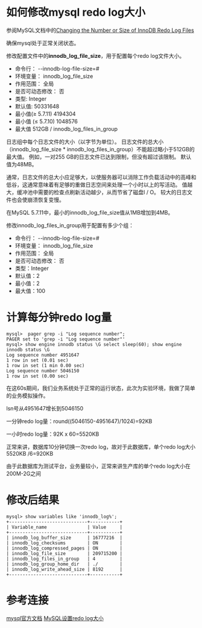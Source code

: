 # 如何修改mysql redo log大小

参阅MySQL文档中的[Changing the Number or Size of InnoDB Redo Log Files](https://dev.mysql.com/doc/refman/5.7/en/innodb-redo-log.html)

确保mysql处于正常关闭状态。

修改配置文件中的**innodb_log_file_size**，用于配置每个redo log文件大小。

* 命令行：	--innodb-log-file-size=#
* 环境变量： innodb_log_file_size
* 作用范围： 全局
* 是否可动态修改： 否
* 类型:	Integer
* 默认值:	50331648
* 最小值(≥ 5.7.11)	4194304
* 最小值 (≤ 5.7.10)	1048576
* 最大值	512GB / innodb_log_files_in_group

日志组中每个日志文件的大小（以字节为单位）。 日志文件的总大小（innodb_log_file_size * innodb_log_files_in_group）不能超过略小于512GB的最大值。 例如，一对255 GB的日志文件已达到限制，但没有超过该限制。 默认值为48MB。

通常，日志文件的总大小应足够大，以使服务器可以消除工作负载活动中的高峰和低谷，这通常意味着有足够的重做日志空间来处理一个小时以上的写活动。 值越大，缓冲池中需要的检查点刷新活动越少，从而节省了磁盘I / O。 较大的日志文件也会使崩溃恢复变慢。

在MySQL 5.7.11中，最小的innodb_log_file_size值从1MB增加到4MB。

修改innodb_log_files_in_group用于配置有多少个组：

* 命令行：	--innodb-log-file-size=#
* 环境变量： innodb_log_file_size
* 作用范围： 全局
* 是否可动态修改： 否
* 类型：Integer
* 默认值：2
* 最小值：2
* 最大值：100

# 计算每分钟redo log量

```
mysql>  pager grep -i "Log sequence number";
PAGER set to 'grep -i "Log sequence number"'
mysql> show engine innodb status \G select sleep(60); show engine innodb status \G
Log sequence number 4951647
1 row in set (0.01 sec)
1 row in set (1 min 0.00 sec)
Log sequence number 5046150
1 row in set (0.00 sec)
```

在这60s期间，我们业务系统处于正常的运行状态，此次为实验环境，我做了简单的业务模拟操作。

lsn号从4951647增长到5046150

一分钟redo log量：round((5046150-4951647)/1024)=92KB

一小时redo log量：92K x 60=5520KB

正常来讲，数据库10分钟切换一次redo log，故对于此数据库，单个redo log大小5520KB /6=920KB

由于此数据库为测试平台，业务量较小，正常来讲生产库的单个redo log大小在200M-2G之间

# 修改后结果

```
mysql> show variables like 'innodb_log%';
+-----------------------------+-----------+
| Variable_name               | Value     |
+-----------------------------+-----------+
| innodb_log_buffer_size      | 16777216  |
| innodb_log_checksums        | ON        |
| innodb_log_compressed_pages | ON        |
| innodb_log_file_size        | 209715200 |
| innodb_log_files_in_group   | 4         |
| innodb_log_group_home_dir   | ./        |
| innodb_log_write_ahead_size | 8192      |
+-----------------------------+-----------+
```

# 参考连接

[mysql官方文档](https://dev.mysql.com/doc/refman/5.7/en/innodb-parameters.html#sysvar_innodb_log_file_size)
[MySQL设置redo log大小](http://blog.itpub.net/30135314/viewspace-2222251/)